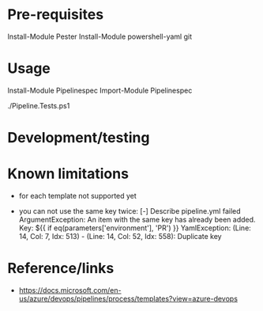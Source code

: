 # Pre-requisites

Install-Module Pester
Install-Module powershell-yaml
git

# Usage

Install-Module Pipelinespec
Import-Module Pipelinespec

./Pipeline.Tests.ps1

# Development/testing

# Known limitations
- for each template not supported yet

- you can not use the same key twice:
[-] Describe pipeline.yml failed
 ArgumentException: An item with the same key has already been added. Key: ${{ if eq(parameters['environment'], 'PR') }}
 YamlException: (Line: 14, Col: 7, Idx: 513) - (Line: 14, Col: 52, Idx: 558): Duplicate key

# Reference/links
- https://docs.microsoft.com/en-us/azure/devops/pipelines/process/templates?view=azure-devops

